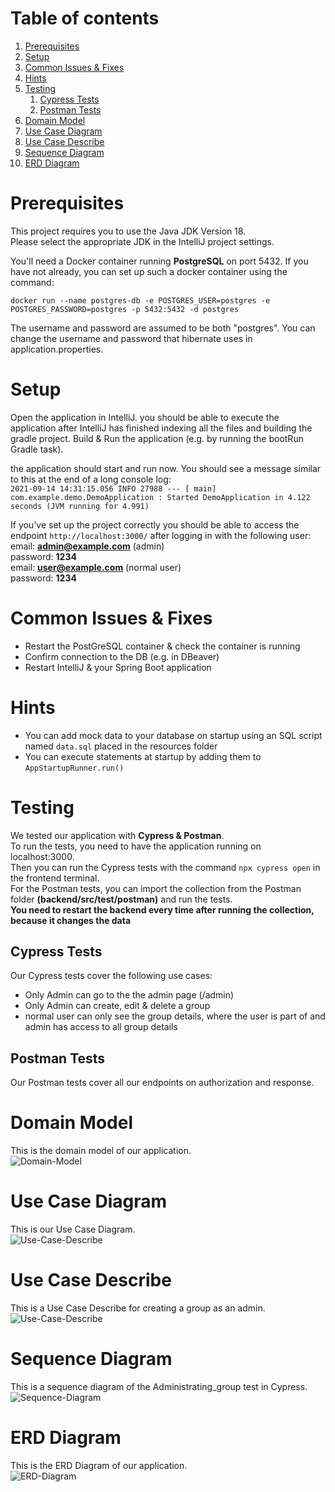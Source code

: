 # Table of contents
1. [Prerequisites](#Prerequisites)
2. [Setup](#Setup)
3. [Common Issues & Fixes](#Common-Issues-&-Fixes)
4. [Hints](#Hints)
5. [Testing](#Testing)
    1. [Cypress Tests](#Cypress-Tests)
    1. [Postman Tests](#Postman-Tests)
6. [Domain Model](#Domain-Model)
7. [Use Case Diagram](#Use-Case-Diagram)
8. [Use Case Describe](#Use-Case-Describe)
9. [Sequence Diagram](#Sequence-Diagram)
10. [ERD Diagram](#ERD-Diagram)


# Prerequisites

This project requires you to use the Java JDK Version 18. \
Please select the appropriate JDK in the IntelliJ project settings.

You'll need a Docker container running **PostgreSQL** on port 5432.
If you have not already, you can set up such a docker container using the command:

`docker run --name postgres-db -e POSTGRES_USER=postgres -e POSTGRES_PASSWORD=postgres -p 5432:5432 -d postgres`

The username and password are assumed to be both "postgres".
You can change the username and password that hibernate uses in application.properties.

# Setup

Open the application in IntelliJ. you should be able to execute the application after IntelliJ has finished indexing all the files and building the gradle project.
Build & Run the application (e.g. by running the bootRun Gradle task).

the application should start and run now. You should see a message similar to this at the end of a long console log:\
`2021-09-14 14:31:15.056 INFO 27988 --- [ main] com.example.demo.DemoApplication : Started DemoApplication in 4.122 seconds (JVM running for 4.991)`

If you've set up the project correctly you should be able to access the endpoint `http://localhost:3000/` after logging in with the following user: \
email: **admin@example.com** (admin) \
password: **1234** \
email: **user@example.com** (normal user) \
password: **1234**



# Common Issues & Fixes 

- Restart the PostGreSQL container & check the container is running
- Confirm connection to the DB (e.g. in DBeaver)
- Restart IntelliJ & your Spring Boot application

# Hints

- You can add mock data to your database on startup using an SQL script named `data.sql` placed in the resources folder
- You can execute statements at startup by adding them to `AppStartupRunner.run()`

# Testing

We tested our application with **Cypress & Postman**.  
To run the tests, you need to have the application running on localhost:3000. \
Then you can run the Cypress tests with the command `npx cypress open` in the frontend terminal. \
For the Postman tests, you can import the collection from the Postman folder **(backend/src/test/postman)** and run the tests. \
**You need to restart the backend  every time after running the collection, because it changes the data**
## Cypress Tests
Our Cypress tests cover the following use cases: 
* Only Admin can go to the the admin page (/admin) 
* Only Admin can create, edit & delete a group 
* normal user can only see the group details, where the user is part of and admin has access to all group details 


## Postman Tests
Our Postman tests cover all our endpoints on authorization and response.

# Domain Model
This is the domain model of our application.\
<img src="IMG/domain_model.jpg" alt="Domain-Model">

# Use Case Diagram
This is our Use Case Diagram.\
<img src="IMG/use_case_diagram.jpg" alt="Use-Case-Describe">

# Use Case Describe
This is a Use Case Describe for creating a group as an admin. \
<img src="IMG/use_case_beschreibung.jpg" alt="Use-Case-Describe">

# Sequence Diagram
This is a sequence diagram of the Administrating_group test in Cypress. \
<img src="IMG/Sequence_diagram.jpg" alt="Sequence-Diagram">

# ERD Diagram 
This is the ERD Diagram of our application. \
<img src="IMG/ERD.png" alt="ERD-Diagram">



